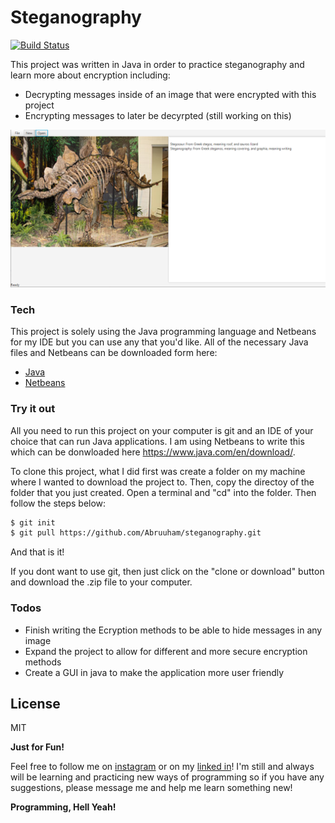# Steganography



[![Build Status](https://travis-ci.org/Abruuham/steganography.svg?branch=master)](https://github.com/Abruuham/steganography)

This project was written in Java in order to practice steganography and learn more about encryption including:

  - Decrypting messages inside of an image that were encrypted with this project
  - Encrypting messages to later be decyrpted (still working on this)



![Screenshot](nbproject/steg.png)



### Tech

This project is solely using the Java programming language and Netbeans for my IDE but you can use any that you'd like. All of the necessary Java files and Netbeans can be downloaded form here:

* [Java]
* [Netbeans]


### Try it out

All you need to run this project on your computer is git and an IDE of your choice that can run Java applications. I am using Netbeans to write this which can be donwloaded here <https://www.java.com/en/download/>.

To clone this project, what I did first was create a folder on my machine where I wanted to download the project to. Then, copy the directoy of the folder that you just created. 
Open a terminal and "cd" into the folder. Then follow the steps below:

```sh
$ git init
$ git pull https://github.com/Abruuham/steganography.git
```

And that is it!

If you dont want to use git, then just click on the "clone or download" button and download the .zip file to your computer.



### Todos

 - Finish writing the Ecryption methods to be able to hide messages in any image
 - Expand the project to allow for different and more secure encryption methods
 - Create a GUI in java to make the application more user friendly

License
----

MIT

**Just for Fun!**

Feel free to follow me on [instagram] or on my [linked in]! I'm still and always will be learning and practicing new ways of programming so if you have any suggestions, please message me and help me learn something new!

**Programming, Hell Yeah!**




   [git-repo-url]: <https://github.com/Abruuham/steganography.git>
   [linked in]: <https://www.linkedin.com/in/abraham-calvillo/>
   [instagram]: <https://www.instagram.com/abruuh_ham>
   [netbeans]: <https://netbeans.org/>
   [java]: <https://www.java.com/en/download/>
